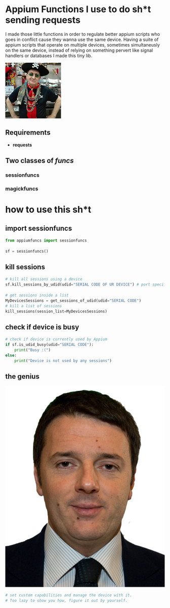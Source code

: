 # Appium Functions I use to do sh*t sending requests
I made those little functions in order to regulate better appium scripts who goes in conflict cause they wanna use the same device.
Having a suite of appium scripts that operate on multiple devices, sometimes simultaneusly on the same device, instead of relying on something pervert like signal handlers or databases I made this tiny lib.

![U professor](https://github.com/francoforeskin/appiumfuncs/blob/master/prof.jpg)
## Requirements
- **requests**

## Two classes of *funcs*
### sessionfuncs
### magickfuncs
# how to use this sh*t
## import sessionfuncs
```python
from appiumfuncs import sessionfuncs

sf = sessionfuncs()
```
## kill sessions
```python
# kill all sessions using a device
sf.kill_sessions_by_udid(udid="SERIAL CODE OF UR DEVICE") # port specified as integer

# get sessions inside a list
MyDevicesSessions = get_sessions_of_udid(udid="SERIAL CODE")
# kill a list of sessions
kill_sessions(session_list=MyDevicesSessions)
```
## check if device is busy
```python
# check if device is currently used by Appium
if sf.is_udid_busy(udid="SERIAL CODE"):
	print("Busy :(")
else:
	print("Device is not used by any sessions")
```
## the genius
![Invented the telephone](https://github.com/francoforeskin/appiumfuncs/blob/master/genius.jpg)
```python
# set custom capabilities and manage the device with it.
# Too lazy to show you how, figure it out by yourself.
```
